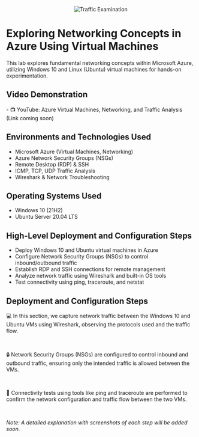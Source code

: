 <p align="center">
  <img src="https://i.imgur.com/Ua7udoS.png" alt="Traffic Examination"/>
</p>

<h1>Exploring Networking Concepts in Azure Using Virtual Machines</h1>
This lab explores fundamental networking concepts within Microsoft Azure, utilizing Windows 10 and Linux (Ubuntu) virtual machines for hands-on experimentation. <br />

<h2>Video Demonstration</h2>
- 📺 YouTube: Azure Virtual Machines, Networking, and Traffic Analysis (Link coming soon)

<h2>Environments and Technologies Used</h2>
<ul>
  <li>Microsoft Azure (Virtual Machines, Networking)</li>
  <li>Azure Network Security Groups (NSGs)</li>
  <li>Remote Desktop (RDP) & SSH</li>
  <li>ICMP, TCP, UDP Traffic Analysis</li>
  <li>Wireshark & Network Troubleshooting</li>
</ul>


<h2>Operating Systems Used</h2>
<ul>
  <li>Windows 10 (21H2)</li>
  <li>Ubuntu Server 20.04 LTS</li>
</ul>


<h2>High-Level Deployment and Configuration Steps</h2>
<ul>
  <li>Deploy Windows 10 and Ubuntu virtual machines in Azure</li>
  <li>Configure Network Security Groups (NSGs) to control inbound/outbound traffic</li>
  <li>Establish RDP and SSH connections for remote management</li>
  <li>Analyze network traffic using Wireshark and built-in OS tools</li>
  <li>Test connectivity using ping, traceroute, and netstat</li>
</ul>

<h2>Deployment and Configuration Steps</h2>

<p>
  💻 In this section, we capture network traffic between the Windows 10 and Ubuntu VMs using Wireshark, observing the protocols used and the traffic flow.
</p>
<br />

<p>
  🔒 Network Security Groups (NSGs) are configured to control inbound and outbound traffic, ensuring only the intended traffic is allowed between the VMs.
</p>
<br />

<p>
  📡 Connectivity tests using tools like ping and traceroute are performed to confirm the network configuration and traffic flow between the two VMs.
</p>
<br />

<p><em>Note: A detailed explanation with screenshots of each step will be added soon.</em></p>
